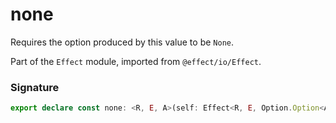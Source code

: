 # none

Requires the option produced by this value to be `None`.

Part of the `Effect` module, imported from `@effect/io/Effect`.

### Signature

```typescript
export declare const none: <R, E, A>(self: Effect<R, E, Option.Option<A>>) => Effect<R, Option.Option<E>, void>
```
